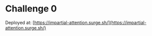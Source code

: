 # Challenge 0

Deployed at: [https://impartial-attention.surge.sh/](https://impartial-attention.surge.sh/)
